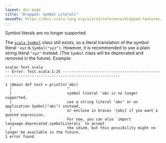 ```yaml
---
layout: doc-page
title: "Dropped: Symbol Literals"
movedTo: https://docs.scala-lang.org/scala3/reference/dropped-features/symlits.html
---
```


Symbol literals are no longer supported.

The [`scala.Symbol`](https://scala-lang.org/api/3.x/scala/Symbol.html) class still exists, so a literal translation of the symbol literal `'xyz` is `Symbol("xyz")`. However, it is recommended to use a plain string literal `"xyz"` instead. (The `Symbol` class will be deprecated and removed in the future). Example:


```
scalac Test.scala
-- Error: Test.scala:1:25 ------------------------------------------------------------------------------------------------

1 |@main def test = println('abc)
  |                         ^
  |                         symbol literal 'abc is no longer supported,
  |                         use a string literal "abc" or an application Symbol("abc") instead,
  |                         or enclose in braces '{abc} if you want a quoted expression.
  |                         For now, you can also `import language.deprecated.symbolLiterals` to accept
  |                         the idiom, but this possibility might no longer be available in the future.
1 error found
```
